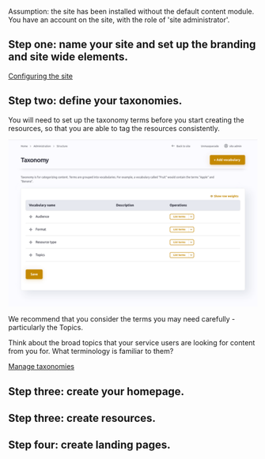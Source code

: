 Assumption: the site has been installed without the default content module. You have an account on the site, with the role of 'site administrator'. 

## Step one: name your site and set up the branding and site wide elements.

[Configuring the site](https://gitlab.com/openresources/resourcehub_distribution/-/wikis/Guide-for-content-editors-&-site-admins#customisation)

## Step two: define your taxonomies.

You will need to set up the taxonomy terms before you start creating the resources, so that you are able to tag the resources consistently. 

![image](uploads/28cfeb64c8d537c0448d7959e71b409c/image.png)

We recommend that you consider the terms you may need carefully - particularly the Topics. 

Think about the broad topics that your service users are looking for content from you for. What terminology is familiar to them? 

[Manage taxonomies](https://gitlab.com/openresources/resourcehub_distribution/-/wikis/Guide-for-content-editors-&-site-admins#managing-taxonomy)

## Step three: create your homepage.
## Step three: create resources.
## Step four: create landing pages.